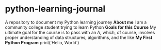 # python-learning-journal
A repository to document my Python learning journey
**About me**
  I am a community college student trying to learn Python
**Goals for this Course**
  My ultimate goal for the course is to pass with an A, which, of course, involves proper understanding of data structures, algorithms, and the like
**My First Python Program**
print('Hello, World')
